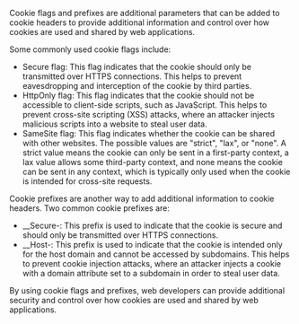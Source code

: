 Cookie flags and prefixes are additional parameters that can be added to cookie headers to provide additional information and control over how cookies are used and shared by web applications.

Some commonly used cookie flags include:

- Secure flag: This flag indicates that the cookie should only be transmitted over HTTPS connections. This helps to prevent eavesdropping and interception of the cookie by third parties.  
- HttpOnly flag: This flag indicates that the cookie should not be accessible to client-side scripts, such as JavaScript. This helps to prevent cross-site scripting (XSS) attacks, where an attacker injects malicious scripts into a website to steal user data.  
- SameSite flag: This flag indicates whether the cookie can be shared with other websites. The possible values are "strict", "lax", or "none". A strict value means the cookie can only be sent in a first-party context, a lax value allows some third-party context, and none means the cookie can be sent in any context, which is typically only used when the cookie is intended for cross-site requests.  

Cookie prefixes are another way to add additional information to cookie headers. Two common cookie prefixes are:

- __Secure-: This prefix is used to indicate that the cookie is secure and should only be transmitted over HTTPS connections.  
- __Host-: This prefix is used to indicate that the cookie is intended only for the host domain and cannot be accessed by subdomains. This helps to prevent cookie injection attacks, where an attacker injects a cookie with a domain attribute set to a subdomain in order to steal user data.  

By using cookie flags and prefixes, web developers can provide additional security and control over how cookies are used and shared by web applications.
